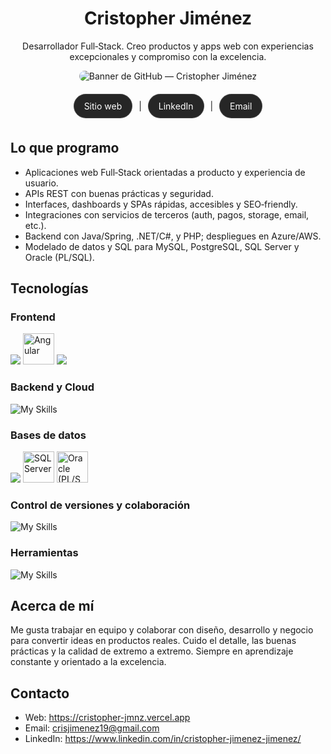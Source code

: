 <div align="center">

# Cristopher Jiménez

Desarrollador Full‑Stack. Creo productos y apps web con experiencias excepcionales y compromiso con la excelencia.

<img src="https://cristopher-jmnz.vercel.app/img/banner-github-cristopher-jmnz.png" alt="Banner de GitHub — Cristopher Jiménez" style="max-width: 100%; border-radius: 12px;" />

<p>
	<a href="https://cristopher-jmnz.vercel.app"
		 style="display:inline-block; margin:6px; padding:10px 16px; border-radius:999px; background:rgba(0,0,0,0.85); color:#fff; text-decoration:none; border:1px solid rgba(255,255,255,0.12);">
		Sitio web
	</a> |
	<a href="https://www.linkedin.com/in/cristopher-jimenez-jimenez/"
		 style="display:inline-block; margin:6px; padding:10px 16px; border-radius:999px; background:rgba(0,0,0,0.85); color:#fff; text-decoration:none; border:1px solid rgba(255,255,255,0.12);">
		LinkedIn
	</a>
	|
	<a href="mailto:crisjimenez19@gmail.com"
		 style="display:inline-block; margin:6px; padding:10px 16px; border-radius:999px; background:rgba(0,0,0,0.85); color:#fff; text-decoration:none; border:1px solid rgba(255,255,255,0.12);">
		Email
	</a>
</p>

</div>

## Lo que programo

- Aplicaciones web Full‑Stack orientadas a producto y experiencia de usuario.
- APIs REST con buenas prácticas y seguridad.
- Interfaces, dashboards y SPAs rápidas, accesibles y SEO‑friendly.
- Integraciones con servicios de terceros (auth, pagos, storage, email, etc.).
- Backend con Java/Spring, .NET/C#, y PHP; despliegues en Azure/AWS.
- Modelado de datos y SQL para MySQL, PostgreSQL, SQL Server y Oracle (PL/SQL).

## Tecnologías

### Frontend

<p align="left">
	<img src="https://skillicons.dev/icons?i=html,css,js,react,nextjs">
	<img src="https://cdn.jsdelivr.net/gh/devicons/devicon/icons/angular/angular-original.svg" alt="Angular" title="Angular" width="50" />
	<img src="https://skillicons.dev/icons?i=vue,tailwind,jquery">
</p>

### Backend y Cloud

![My Skills](https://skillicons.dev/icons?i=java,spring,cs,dotnet,php,aws,azure)

### Bases de datos

<p align="left">
<img src="https://skillicons.dev/icons?i=mysql,postgresql,dotnet,php,aws,azure"/>
<img src="https://cdn.jsdelivr.net/gh/devicons/devicon/icons/microsoftsqlserver/microsoftsqlserver-plain.svg" alt="SQL Server" title="SQL Server" width="50" />
	<img src="https://cdn.jsdelivr.net/gh/devicons/devicon/icons/oracle/oracle-original.svg" alt="Oracle (PL/SQL)" title="Oracle (PL/SQL)" width="50" />
	</p>

### Control de versiones y colaboración

![My Skills](https://skillicons.dev/icons?i=git,github,bitbucket,gitlab)

### Herramientas

![My Skills](https://skillicons.dev/icons?i=vscode,idea,figma,postman,vercel,vite,notion)

## Acerca de mí

Me gusta trabajar en equipo y colaborar con diseño, desarrollo y negocio para convertir ideas en productos reales. Cuido el detalle, las buenas prácticas y la calidad de extremo a extremo. Siempre en aprendizaje constante y orientado a la excelencia.

## Contacto

- Web: https://cristopher-jmnz.vercel.app
- Email: crisjimenez19@gmail.com
- LinkedIn: https://www.linkedin.com/in/cristopher-jimenez-jimenez/
